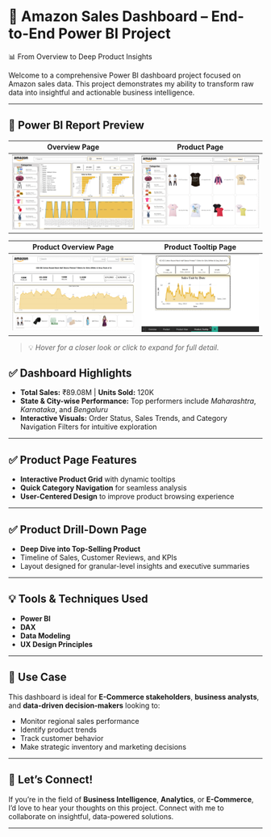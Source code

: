 # 🚀 Amazon Sales Dashboard – End-to-End Power BI Project  
📊 From Overview to Deep Product Insights  

Welcome to a comprehensive Power BI dashboard project focused on Amazon sales data. This project demonstrates my ability to transform raw data into insightful and actionable business intelligence.

---
## 📸 Power BI Report Preview

| **Overview Page** | **Product Page** |
|-------------------|------------------|
| ![Overview](Overview.png) | ![Product](Product.png) |

| **Product Overview Page** | **Product Tooltip Page** |
|---------------------------|---------------------------|
| ![Product Overview](Product%20Overview.png) | ![Product Tooltip](Product%20Tooltip.png) |

> 💡 *Hover for a closer look or click to expand for full detail.*


## ✅ Dashboard Highlights

- **Total Sales:** ₹89.08M | **Units Sold:** 120K  
- **State & City-wise Performance:** Top performers include *Maharashtra*, *Karnataka*, and *Bengaluru*  
- **Interactive Visuals:** Order Status, Sales Trends, and Category Navigation Filters for intuitive exploration  

---

## ✅ Product Page Features

- **Interactive Product Grid** with dynamic tooltips  
- **Quick Category Navigation** for seamless analysis  
- **User-Centered Design** to improve product browsing experience  

---

## ✅ Product Drill-Down Page

- **Deep Dive into Top-Selling Product**  
- Timeline of Sales, Customer Reviews, and KPIs  
- Layout designed for granular-level insights and executive summaries  

---

## 💡 Tools & Techniques Used

- **Power BI**  
- **DAX**  
- **Data Modeling**  
- **UX Design Principles**

---

## 🔎 Use Case

This dashboard is ideal for **E-Commerce stakeholders**, **business analysts**, and **data-driven decision-makers** looking to:

- Monitor regional sales performance  
- Identify product trends  
- Track customer behavior  
- Make strategic inventory and marketing decisions  

---

## 🤝 Let’s Connect!

If you’re in the field of **Business Intelligence**, **Analytics**, or **E-Commerce**, I’d love to hear your thoughts on this project. Connect with me to collaborate on insightful, data-powered solutions.

---



